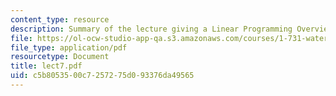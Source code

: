 ```yaml
---
content_type: resource
description: Summary of the lecture giving a Linear Programming Overview.
file: https://ol-ocw-studio-app-qa.s3.amazonaws.com/courses/1-731-water-resource-systems-fall-2006/c5b8053500c7257275d093376da49565_lect7.pdf
file_type: application/pdf
resourcetype: Document
title: lect7.pdf
uid: c5b80535-00c7-2572-75d0-93376da49565
---
```

